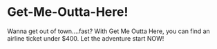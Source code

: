 # Get-Me-Outta-Here!

Wanna get out of town....fast? With Get Me Outta Here, you can find an airline ticket under $400. Let the adventure start NOW!
